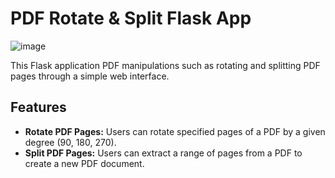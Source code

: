 # PDF Rotate & Split Flask App
![image](https://github.com/lookmhen/pdftools/assets/29670155/fb256cfa-7eed-4c76-be06-331549cf1a5c)


This Flask application PDF manipulations such as rotating and splitting PDF pages through a simple web interface.

## Features

- **Rotate PDF Pages:** Users can rotate specified pages of a PDF by a given degree (90, 180, 270).
- **Split PDF Pages:** Users can extract a range of pages from a PDF to create a new PDF document.


